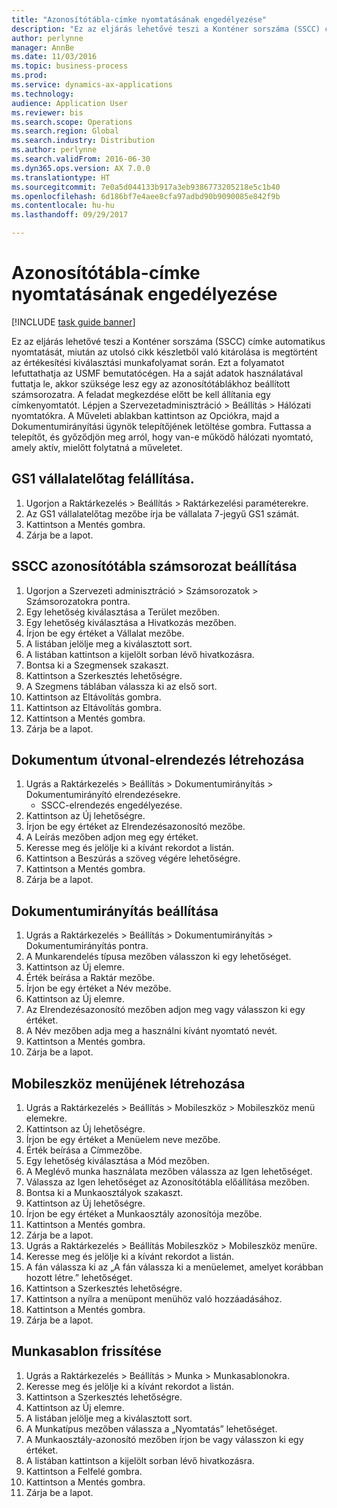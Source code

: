 ```yaml
--- 
title: "Azonosítótábla-címke nyomtatásának engedélyezése"
description: "Ez az eljárás lehetővé teszi a Konténer sorszáma (SSCC) címke automatikus nyomtatását, miután az utolsó cikk készletből való kitárolása is megtörtént az értékesítési kiválasztási munkafolyamat során."
author: perlynne
manager: AnnBe
ms.date: 11/03/2016
ms.topic: business-process
ms.prod: 
ms.service: dynamics-ax-applications
ms.technology: 
audience: Application User
ms.reviewer: bis
ms.search.scope: Operations
ms.search.region: Global
ms.search.industry: Distribution
ms.author: perlynne
ms.search.validFrom: 2016-06-30
ms.dyn365.ops.version: AX 7.0.0
ms.translationtype: HT
ms.sourcegitcommit: 7e0a5d044133b917a3eb9386773205218e5c1b40
ms.openlocfilehash: 6d186bf7e4aee8cfa97adbd90b9090085e842f9b
ms.contentlocale: hu-hu
ms.lasthandoff: 09/29/2017

---
```

# <a name="enable-license-plate-label-printing"></a>Azonosítótábla-címke nyomtatásának engedélyezése

[!INCLUDE [task guide banner](../../includes/task-guide-banner.md)]

Ez az eljárás lehetővé teszi a Konténer sorszáma (SSCC) címke automatikus nyomtatását, miután az utolsó cikk készletből való kitárolása is megtörtént az értékesítési kiválasztási munkafolyamat során. Ezt a folyamatot lefuttathatja az USMF bemutatócégen. Ha a saját adatok használatával futtatja le, akkor szüksége lesz egy az azonosítótáblákhoz beállított számsorozatra. A feladat megkezdése előtt be kell állítania egy címkenyomtatót. Lépjen a Szervezetadminisztráció > Beállítás > Hálózati nyomtatókra. A Műveleti ablakban kattintson az Opciókra, majd a Dokumentumirányítási ügynök telepítőjének letöltése gombra. Futtassa a telepítőt, és győződjön meg arról, hogy van-e működő hálózati nyomtató, amely aktív, mielőtt folytatná a műveletet.


## <a name="set-up-the-gs1-company-prefix"></a>GS1 vállalatelőtag felállítása.
1. Ugorjon a Raktárkezelés > Beállítás > Raktárkezelési paraméterekre.
2. Az GS1 vállalatelőtag mezőbe írja be vállalata 7-jegyű GS1 számát.
3. Kattintson a Mentés gombra.
4. Zárja be a lapot.

## <a name="setup-the-sscc-license-plate-number-sequence"></a>SSCC azonosítótábla számsorozat beállítása
1. Ugorjon a Szervezeti adminisztráció > Számsorozatok > Számsorozatokra pontra.
2. Egy lehetőség kiválasztása a Terület mezőben.
3. Egy lehetőség kiválasztása a Hivatkozás mezőben.
4. Írjon be egy értéket a Vállalat mezőbe.
5. A listában jelölje meg a kiválasztott sort.
6. A listában kattintson a kijelölt sorban lévő hivatkozásra.
7. Bontsa ki a Szegmensek szakaszt.
8. Kattintson a Szerkesztés lehetőségre.
9. A Szegmens táblában válassza ki az első sort.
10. Kattintson az Eltávolítás gombra.
11. Kattintson az Eltávolítás gombra.
12. Kattintson a Mentés gombra.
13. Zárja be a lapot.

## <a name="create-the-document-route-layout"></a>Dokumentum útvonal-elrendezés létrehozása
1. Ugrás a Raktárkezelés > Beállítás > Dokumentumirányítás > Dokumentumirányító elrendezésekre.
    * SSCC-elrendezés engedélyezése.  
2. Kattintson az Új lehetőségre.
3. Írjon be egy értéket az Elrendezésazonosító mezőbe.
4. A Leírás mezőben adjon meg egy értéket.
5. Keresse meg és jelölje ki a kívánt rekordot a listán.
6. Kattintson a Beszúrás a szöveg végére lehetőségre.
7. Kattintson a Mentés gombra.
8. Zárja be a lapot.

## <a name="set-up-the-document-routing"></a>Dokumentumirányítás beállítása
1. Ugrás a Raktárkezelés > Beállítás > Dokumentumirányítás > Dokumentumirányítás pontra.
2. A Munkarendelés típusa mezőben válasszon ki egy lehetőséget.
3. Kattintson az Új elemre.
4. Érték beírása a Raktár mezőbe.
5. Írjon be egy értéket a Név mezőbe.
6. Kattintson az Új elemre.
7. Az Elrendezésazonosító mezőben adjon meg vagy válasszon ki egy értéket.
8. A Név mezőben adja meg a használni kívánt nyomtató nevét.
9. Kattintson a Mentés gombra.
10. Zárja be a lapot.

## <a name="create-mobile-device-menu"></a>Mobileszköz menüjének létrehozása
1. Ugrás a Raktárkezelés > Beállítás > Mobileszköz > Mobileszköz menü elemekre.
2. Kattintson az Új lehetőségre.
3. Írjon be egy értéket a Menüelem neve mezőbe.
4. Érték beírása a Címmezőbe.
5. Egy lehetőség kiválasztása a Mód mezőben.
6. A Meglévő munka használata mezőben válassza az Igen lehetőséget.
7. Válassza az Igen lehetőséget az Azonosítótábla előállítása mezőben.
8. Bontsa ki a Munkaosztályok szakaszt.
9. Kattintson az Új lehetőségre.
10. Írjon be egy értéket a Munkaosztály azonosítója mezőbe.
11. Kattintson a Mentés gombra.
12. Zárja be a lapot.
13. Ugrás a Raktárkezelés > Beállítás Mobileszköz > Mobileszköz menüre.
14. Keresse meg és jelölje ki a kívánt rekordot a listán.
15. A fán válassza ki az „A fán válassza ki a menüelemet, amelyet korábban hozott létre.” lehetőséget.
16. Kattintson a Szerkesztés lehetőségre.
17. Kattintson a nyílra a menüpont menühöz való hozzáadásához.
18. Kattintson a Mentés gombra.
19. Zárja be a lapot.

## <a name="update-a-work-template"></a>Munkasablon frissítése
1. Ugrás a Raktárkezelés > Beállítás > Munka > Munkasablonokra.
2. Keresse meg és jelölje ki a kívánt rekordot a listán.
3. Kattintson a Szerkesztés lehetőségre.
4. Kattintson az Új elemre.
5. A listában jelölje meg a kiválasztott sort.
6. A Munkatípus mezőben válassza a „Nyomtatás” lehetőséget.
7. A Munkaosztály-azonosító mezőben írjon be vagy válasszon ki egy értéket.
8. A listában kattintson a kijelölt sorban lévő hivatkozásra.
9. Kattintson a Felfelé gombra.
10. Kattintson a Mentés gombra.
11. Zárja be a lapot.


